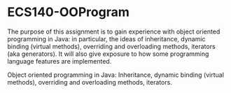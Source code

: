 ECS140-OOProgram
================
The purpose of this assignment is to gain experience with object oriented programming in Java: in particular,
the ideas of inheritance, dynamic binding (virtual methods), overriding and overloading methods, iterators (aka
generators). It will also give exposure to how some programming language features are implemented.


Object oriented programming in Java: Inheritance, dynamic binding (virtual methods), overriding and overloading methods, iterators.
